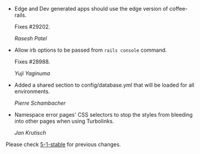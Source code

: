 *   Edge and Dev generated apps should use the edge version of coffee-rails.

    Fixes #29202.

    *Rasesh Patel*

*   Allow irb options to be passed from `rails console` command.

    Fixes #28988.

    *Yuji Yaginuma*

*   Added a shared section to config/database.yml that will be loaded for all environments.

    *Pierre Schambacher*

*   Namespace error pages' CSS selectors to stop the styles from bleeding into other pages
    when using Turbolinks.

    *Jan Krutisch*


Please check [5-1-stable](https://github.com/rails/rails/blob/5-1-stable/railties/CHANGELOG.md) for previous changes.
